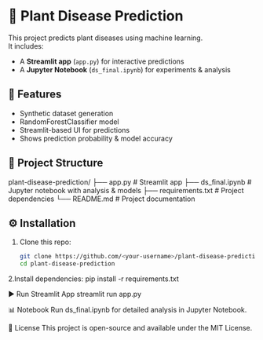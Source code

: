 # 🌱 Plant Disease Prediction

This project predicts plant diseases using machine learning.  
It includes:
- A **Streamlit app** (`app.py`) for interactive predictions  
- A **Jupyter Notebook** (`ds_final.ipynb`) for experiments & analysis  

## 🚀 Features
- Synthetic dataset generation  
- RandomForestClassifier model  
- Streamlit-based UI for predictions  
- Shows prediction probability & model accuracy  

## 📂 Project Structure
plant-disease-prediction/
├── app.py              # Streamlit app
├── ds_final.ipynb      # Jupyter notebook with analysis & models
├── requirements.txt    # Project dependencies
└── README.md           # Project documentation

## ⚙️ Installation
1. Clone this repo:
   ```sh
   git clone https://github.com/<your-username>/plant-disease-prediction.git
   cd plant-disease-prediction
2.Install dependencies:
  pip install -r requirements.txt

▶️ Run Streamlit App
  streamlit run app.py

📊 Notebook
  Run ds_final.ipynb for detailed analysis in Jupyter Notebook.

📜 License
This project is open-source and available under the MIT License.